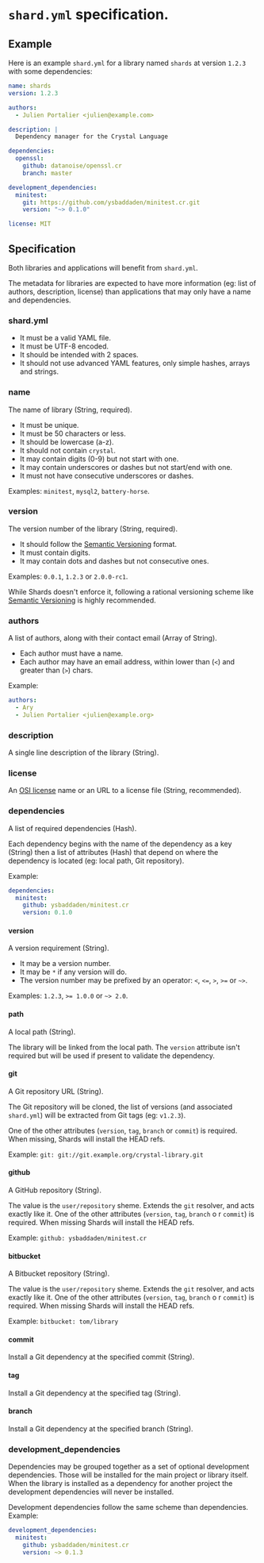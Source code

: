 # `shard.yml` specification.

## Example

Here is an example `shard.yml` for a library named `shards` at version `1.2.3`
with some dependencies:

```yaml
name: shards
version: 1.2.3

authors:
  - Julien Portalier <julien@example.com>

description: |
  Dependency manager for the Crystal Language

dependencies:
  openssl:
    github: datanoise/openssl.cr
    branch: master

development_dependencies:
  minitest:
    git: https://github.com/ysbaddaden/minitest.cr.git
    version: "~> 0.1.0"

license: MIT
```


## Specification

Both libraries and applications will benefit from `shard.yml`.

The metadata for libraries are expected to have more information (eg: list of
authors, description, license) than applications that may only have a name and
dependencies.

### shard.yml

- It must be a valid YAML file.
- It must be UTF-8 encoded.
- It should be intended with 2 spaces.
- It should not use advanced YAML features, only simple hashes, arrays and strings.

### name

The name of library (String, required).

- It must be unique.
- It must be 50 characters or less.
- It should be lowercase (a-z).
- It should not contain `crystal`.
- It may contain digits (0-9) but not start with one.
- It may contain underscores or dashes but not start/end with one.
- It must not have consecutive underscores or dashes.

Examples: `minitest`, `mysql2`, `battery-horse`.

### version

The version number of the library (String, required).

- It should follow the [Semantic Versioning](http://semver.org/) format.
- It must contain digits.
- It may contain dots and dashes but not consecutive ones.

Examples: `0.0.1`, `1.2.3` or `2.0.0-rc1`.

While Shards doesn't enforce it, following a rational versioning scheme like
[Semantic Versioning](http://semver.org/) is highly recommended.

### authors

A list of authors, along with their contact email (Array of String).

- Each author must have a name.
- Each author may have an email address, within lower than (`<`) and greater than (`>`) chars.

Example:

```yaml
authors:
  - Ary
  - Julien Portalier <julien@example.org>
```

### description

A single line description of the library (String).

### license

An [OSI license](http://opensource.org/) name or an URL to a license file (String,
recommended).

### dependencies

A list of required dependencies (Hash).

Each dependency begins with the name of the dependency as a key (String) then
a list of attributes (Hash) that depend on where the dependency is located
(eg: local path, Git repository).

Example:
```yaml
dependencies:
  minitest:
    github: ysbaddaden/minitest.cr
    version: 0.1.0
```

#### version

A version requirement (String).

- It may be a version number.
- It may be `*` if any version will do.
- The version number may be prefixed by an operator: `<`, `<=`, `>`, `>=` or `~>`.

Examples: `1.2.3`, `>= 1.0.0` or `~> 2.0`.

#### path

A local path (String).

The library will be linked from the local path. The `version` attribute
isn't required but will be used if present to validate the dependency.

#### git

A Git repository URL (String).

The Git repository will be cloned, the list of versions (and associated
`shard.yml`) will be extracted from Git tags (eg: `v1.2.3`).

One of the other attributes (`version`, `tag`, `branch` or `commit`) is
required. When missing, Shards will install the HEAD refs.

Example: `git: git://git.example.org/crystal-library.git`

#### github

A GitHub repository (String).

The value is the `user/repository` sheme. Extends the `git` resolver, and acts
exactly like it. One of the other attributes (`version`, `tag`, `branch` o
r `commit`) is required. When missing Shards will install the HEAD refs.

Example: `github: ysbaddaden/minitest.cr`

#### bitbucket

A Bitbucket repository (String).

The value is the `user/repository` sheme. Extends the `git` resolver, and acts
exactly like it. One of the other attributes (`version`, `tag`, `branch` o
r `commit`) is required. When missing Shards will install the HEAD refs.

Example: `bitbucket: tom/library`

#### commit

Install a Git dependency at the specified commit (String).

#### tag

Install a Git dependency at the specified tag (String).

#### branch

Install a Git dependency at the specified branch (String).

### development_dependencies

Dependencies may be grouped together as a set of optional development
dependencies. Those will be installed for the main project or library
itself. When the library is installed as a dependency for another
project the development dependencies will never be installed.

Development dependencies follow the same scheme than dependencies.
Example:

```yaml
development_dependencies:
  minitest:
    github: ysbaddaden/minitest.cr
    version: ~> 0.1.3
```
